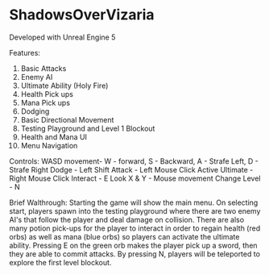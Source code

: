 # ShadowsOverVizaria

Developed with Unreal Engine 5

Features:
1. Basic Attacks 
2. Enemy AI
3. Ultimate Ability (Holy Fire)
4. Health Pick ups
5. Mana Pick ups
6. Dodging
7. Basic Directional Movement
8. Testing Playground and Level 1 Blockout
9. Health and Mana UI
10. Menu Navigation

Controls:
WASD movement- W - forward, S - Backward, A - Strafe Left, D - Strafe Right
Dodge - Left Shift
Attack - Left Mouse Click
Active Ultimate - Right Mouse Click
Interact - E
Look X & Y - Mouse movement
Change Level - N

Brief Walthrough: 
Starting the game will show the main menu. On selecting start, players spawn into the testing playground where there are two enemy AI's that follow the player and deal damage on collision. There are also many potion pick-ups for the player to interact in order to regain health (red orbs) as well as mana (blue orbs) so players can activate the ultimate ability. Pressing E on the green orb makes the player pick up a sword, then they are able to commit attacks.  By pressing N, players will be teleported to explore the first level blockout.
